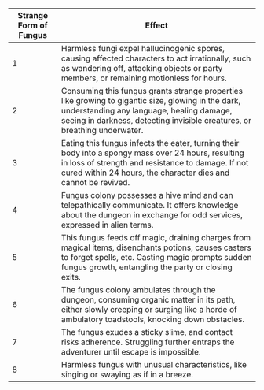 | **Strange Form of Fungus** | **Effect**                                                                                                                                                                                                                  |
| -------------------------- | --------------------------------------------------------------------------------------------------------------------------------------------------------------------------------------------------------------------------- |
| 1                          | Harmless fungi expel hallucinogenic spores, causing affected characters to act irrationally, such as wandering off, attacking objects or party members, or remaining motionless for hours.                                  |
| 2                          | Consuming this fungus grants strange properties like growing to gigantic size, glowing in the dark, understanding any language, healing damage, seeing in darkness, detecting invisible creatures, or breathing underwater. |
| 3                          | Eating this fungus infects the eater, turning their body into a spongy mass over 24 hours, resulting in loss of strength and resistance to damage. If not cured within 24 hours, the character dies and cannot be revived.  |
| 4                          | Fungus colony possesses a hive mind and can telepathically communicate. It offers knowledge about the dungeon in exchange for odd services, expressed in alien terms.                                                       |
| 5                          | This fungus feeds off magic, draining charges from magical items, disenchants potions, causes casters to forget spells, etc. Casting magic prompts sudden fungus growth, entangling the party or closing exits.             |
| 6                          | The fungus colony ambulates through the dungeon, consuming organic matter in its path, either slowly creeping or surging like a horde of ambulatory toadstools, knocking down obstacles.                                    |
| 7                          | The fungus exudes a sticky slime, and contact risks adherence. Struggling further entraps the adventurer until escape is impossible.                                                                                        |
| 8                          | Harmless fungus with unusual characteristics, like singing or swaying as if in a breeze.                                                                                                                                    |